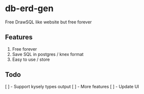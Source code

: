 # db-erd-gen
Free DrawSQL like website but free forever  

## Features  
1. Free forever  
2. Save SQL in postgres / knex format  
3. Easy to use / store  

## Todo
[ ] - Support kysely types output
[ ] - More features
[ ] - Update UI
